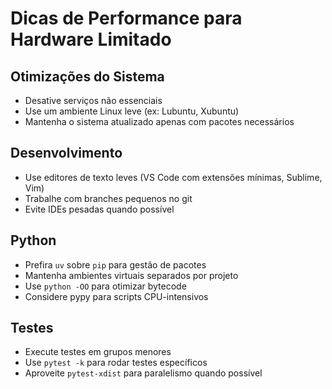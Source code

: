 # Dicas de Performance para Hardware Limitado

## Otimizações do Sistema
- Desative serviços não essenciais
- Use um ambiente Linux leve (ex: Lubuntu, Xubuntu)
- Mantenha o sistema atualizado apenas com pacotes necessários

## Desenvolvimento
- Use editores de texto leves (VS Code com extensões mínimas, Sublime, Vim)
- Trabalhe com branches pequenos no git
- Evite IDEs pesadas quando possível

## Python
- Prefira `uv` sobre `pip` para gestão de pacotes
- Mantenha ambientes virtuais separados por projeto
- Use `python -OO` para otimizar bytecode
- Considere pypy para scripts CPU-intensivos

## Testes
- Execute testes em grupos menores
- Use `pytest -k` para rodar testes específicos
- Aproveite `pytest-xdist` para paralelismo quando possível
